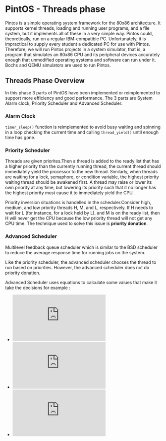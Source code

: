 # PintOS - Threads phase 

Pintos is a simple operating system framework for the 80x86 architecture. It supports kernel threads, loading and running user programs, and a file system, but it implements all of these in a very simple way. Pintos could, theoretically, run on a regular IBM-compatible PC. Unfortunately, it is impractical to supply every student a dedicated PC for use with Pintos. Therefore, we will run Pintos projects in a system simulator, that is, a program that simulates an 80x86 CPU and its peripheral devices accurately enough that unmodified operating systems and software can run under it. Bochs and QEMU simulators are used to run Pintos.   

## Threads Phase Overview

In this phase 3 parts of PintOS have been implemented or reimplemented to support more efficiency and good performance. The 3 parts are System Alarm clock, Priority Scheduler and Advanced Scheduler.


### Alarm Clock

```timer_sleep()``` function is reimplemented to avoid busy waiting and spinning in a loop checking the current time and calling ```thread_yield()``` until enough time has gone.

### Priority Scheduler

Threads are given priorites.Then a thread is added to the ready list that has a higher priority than the currently running thread, the current thread should immediately yield the processor to the new thread. Similarly, when threads are waiting for a lock, semaphore, or condition variable, the highest priority waiting thread should be awakened first. A thread may raise or lower its own priority at any time, but lowering its priority such that it no longer has the highest priority must cause it to immediately yield the CPU. 

Priority inversion situations is handelled in the scheduler.Consider high, medium, and low priority threads H, M, and L, respectively. If H needs to wait for L (for instance, for a lock held by L), and M is on the ready list, then H will never get the CPU because the low priority thread will not get any CPU time. The technique used to solve this issue is **priority donation**.


### Advanced Scheduler

Multilevel feedback queue scheduler which is similar to the BSD scheduler to reduce the average response time for running jobs on the system.

Like the priority scheduler, the advanced scheduler chooses the thread to run based on priorities. However, the advanced scheduler does not do priority donation.

Advanced Scheduler uses equations to calculate some values that make it take the decisions for example :
* ![](https://latex.codecogs.com/gif.latex?priority%20%3D%20PRI%5C_MAX%20-%20%28%5Cfrac%7Brecent%5C_cpu%7D%7B4%7D%29%20-%20%28nice%20*%202%29) 
* ![](https://latex.codecogs.com/gif.latex?recent%5C_cpu%20%3D%20%5Cfrac%7B2*load%5C_avg%7D%7B2*load%5C_avg%20&plus;%201%7D%20*%20recent%5C_cpu%20&plus;%20nice)
* ![](https://latex.codecogs.com/gif.latex?load%5C_avg%20%3D%20%5Cfrac%7B59%7D%7B60%7D*load%5C_avg%20&plus;%20%5Cfrac%7B1%7D%7B60%7D*ready%5C_threads)


